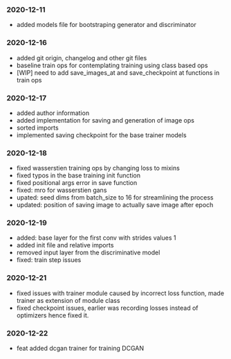 ### 2020-12-11
- added models file for bootstraping generator and discriminator

### 2020-12-16
- added git origin, changelog and other git files
- baseline train ops for contemplating training using class based ops
- [WIP] need to add save_images_at and save_checkpoint at functions in train ops

### 2020-12-17
- added author information
- added implementation for saving and generation of image ops
- sorted imports
- implemented saving checkpoint for the base trainer models

### 2020-12-18
- fixed wasserstien training ops by changing loss to mixins
- fixed typos in the base training init function
- fixed positional args error in save function
- fixed: mro for wasserstien gans
- upated: seed dims from batch_size to 16 for streamlining the process
- updated: position of saving image to actually save image after epoch

### 2020-12-19
- added: base layer for the first conv with strides values 1
- added init file and relative imports
- removed input layer from the discriminative model
- fixed: train step issues

### 2020-12-21
- fixed issues with trainer module caused by incorrect loss function, made trainer as extension of module class
- fixed checkpoint issues, earlier was recording losses instead of optimizers hence fixed it.

### 2020-12-22
- feat added dcgan trainer for training DCGAN
